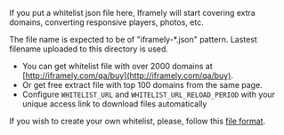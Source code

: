 If you put a whitelist json file here, Iframely will start covering extra domains, converting responsive players, photos, etc. 

The file name is expected to be of "iframely-*.json" pattern. Lastest filename uploaded to this directory is used. 

- You can get whitelist file with over 2000 domains at [http://iframely.com/qa/buy](http://iframely.com/qa/buy). 
- Or get free extract file with top 100 domains from the same page.
- Configure `WHITELIST_URL` and `WHITELIST_URL_RELOAD_PERIOD` with your unique access link to download files automatically

If you wish to create your own whitelist, please, follow this [file format](http://iframely.com/qa/format).
